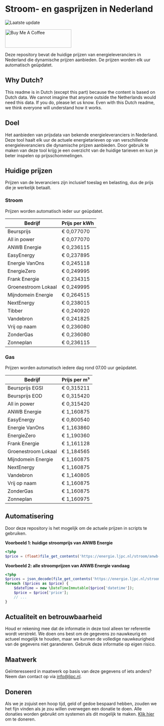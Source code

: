 # Stroom- en gasprijzen in Nederland

![Laatste update](https://img.shields.io/badge/laatste%20update-2025--10--10%2012%3A00%20CET-brightgreen)

<a href="https://www.buymeacoffee.com/Lars-" target="_blank"><img src="https://cdn.buymeacoffee.com/buttons/v2/default-orange.png" alt="Buy Me A Coffee" height="60" style="height: 60px !important;width: 217px !important;" ></a>

Deze repository bevat de huidige prijzen van energieleveranciers in Nederland die dynamische prijzen aanbieden. De prijzen worden elk uur automatisch geüpdatet.

## Why Dutch?

This readme is in Dutch (except this part) because the content is based on Dutch data. We cannot imagine that anyone outside the Netherlands would need this data. If you do, please let us know. Even with this Dutch readme, we think
everyone will understand how it works.

## Doel

Het aanbieden van prijsdata van bekende energieleveranciers in Nederland. Deze tool haalt elk uur de actuele energietarieven op van verschillende energieleveranciers die dynamische prijzen aanbieden. Door gebruik te maken van deze tool
krijg je een overzicht van de huidige tarieven en kun je beter inspelen op prijsschommelingen.

## Huidige prijzen

Prijzen van de leveranciers zijn inclusief toeslag en belasting, dus de prijs die je werkelijk betaalt.

### Stroom

Prijzen worden automatisch ieder uur geüpdatet.

 Bedrijf | Prijs per kWh 
---------|---------------
Beursprijs | € 0,077070
All in power | € 0,077070
ANWB Energie | € 0,236115
EasyEnergy | € 0,237895
Energie VanOns | € 0,245118
EnergieZero | € 0,249995
Frank Energie | € 0,234315
Groenestroom Lokaal | € 0,249995
Mijndomein Energie | € 0,264515
NextEnergy | € 0,238015
Tibber | € 0,240920
Vandebron | € 0,241825
Vrij op naam | € 0,236080
ZonderGas | € 0,236080
Zonneplan | € 0,236115


### Gas

Prijzen worden automatisch iedere dag rond 07.00 uur geüpdatet.

 Bedrijf | Prijs per m³ 
---------|--------------
Beursprijs EGSI | € 0,315211
Beursprijs EOD | € 0,315420
All in power | € 0,315420
ANWB Energie | € 1,160875
EasyEnergy | € 0,800540
Energie VanOns | € 1,163860
EnergieZero | € 1,190360
Frank Energie | € 1,161128
Groenestroom Lokaal | € 1,184565
Mijndomein Energie | € 1,160875
NextEnergy | € 1,160875
Vandebron | € 1,140805
Vrij op naam | € 1,160875
ZonderGas | € 1,160875
Zonneplan | € 1,160975


## Automatisering

Door deze repository is het mogelijk om de actuele prijzen in scripts te gebruiken.

**Voorbeeld 1: huidige stroomprijs van ANWB Energie**

```php
<?php
$price = (float)file_get_contents('https://energie.ljpc.nl/stroom/anwb-energie-nu.txt');

```

**Voorbeeld 2: alle stroomprijzen van ANWB Energie vandaag**

```php
<?php
$prices = json_decode(file_get_contents('https://energie.ljpc.nl/stroom/all-in-power-vandaag.json'),true);
foreach ($prices as $price) {
    $dateTime = new \DateTimeImmutable($price['datetime']);
    $price = $price['price'];
    // ...
}
```

## Actualiteit en betrouwbaarheid

Houd er rekening mee dat de informatie in deze tool alleen ter referentie wordt verstrekt. We doen ons best om de gegevens zo nauwkeurig en actueel mogelijk te houden, maar we kunnen de volledige nauwkeurigheid van de gegevens niet
garanderen. Gebruik deze informatie op eigen risico.

## Maatwerk

Geïnteresseerd in maatwerk op basis van deze gegevens of iets anders? Neem dan contact op
via [info@ljpc.nl](mailto:info@ljpc.nl?subject=Energie%20prijzen).

## Doneren

Als we je zojuist een hoop tijd, geld of gedoe bespaard hebben, zouden we het fijn vinden als je zou willen overwegen een
donatie te doen. Alle donaties worden gebruikt om systemen als dit mogelijk te
maken. [Klik hier](https://www.buymeacoffee.com/Lars-) om te doneren.

